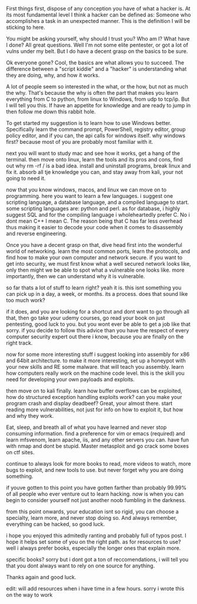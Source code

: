 
First things first, dispose of any conception you have of what a hacker is. At its most fundamental level I think a hacker can be defined as: Someone who accomplishes a task in an unexpected manner. This is the definition I will be sticking to here.

You might be asking yourself, why should I trust you? Who am I? What have I done? All great questions. Well I'm not some elite pentester, or got a lot of vulns under my belt. But I do have a decent grasp on the basics to be sure.

Ok everyone gone? Cool, the basics are what allows you to succeed. The difference between a "script kiddie" and a "hacker" is understanding what they are doing, why, and how it works.

A lot of people seem so interested in the what, or the how, but not as much the why. That's because the why is often the part that makes you learn everything from C to python, from linux to Windows, from udp to tcp/ip. But I will tell you this. If have an appetite for knowledge and are ready to jump in then follow me down this rabbit hole.

To get started my suggestion is to learn how to use Windows better. Specifically learn the command prompt, PowerShell, registry editor, group policy editor, and if you can, the api calls for windows itself. why windows first? because most of you are probably most familiar with it.

next you will want to study mac and see how it works, get a hang of the terminal. then move onto linux, learn the tools and its pros and cons, find out why rm -rf / is a bad idea. install and uninstall programs, break linux and fix it. absorb all tje knowledge you can, and stay away from kali, your not going to need it.

now that you know windows, macos, and linux we can move on to programming. here you want to learn a few languages. i suggest one scripting language, a database language, and a compiled language to start. some scripting languages are: python and perl. as for database, i highly suggest SQL and for the compiling language i wholeheartedly prefer C. No i dont mean C++ I mean C. The reason being that C has far less overhead thus making it easier to decode your code when it comes to disassembly and reverse engineering.

Once you have a decent grasp on that, dive head first into the wonderful world of networking. learn the most common ports, learn the protocols, and find how to make your own computer and network secure. if you want to get into security, we must first know what a well secured network looks like, only then might we be able to spot what a vulnerable one looks like. more importantly, then we can understand why it is vulnerable.

so far thats a lot of stuff to learn right? yeah it is. this isnt something you can pick up in a day, a week, or months. its a process. does that sound like too much work?

if it does, and you are looking for a shortcut and dont want to go through all that, then go take your udemy courses, go read your book on just pentesting, good luck to you. but you wont ever be able to get a job like that sorry. if you decide to follow this advice than you have the respect of every computer security expert out there i know, because you are finally on the right track.

now for some more interesting stuff i suggest looking into assembly for x86 and 64bit architecture. to make it more interesting, set up a honeypot with your new skills and RE some malware. that will teach you assembly. learn how computers really work on the machine code level. this is the skill you need for developing your own payloads and exploits.

then move on to kali finally. learn how buffer overflows can be exploited, how do structured exception handling exploits work? can you make your program crash and display deadbeef? Great, your almost there. start reading more vulnerabilities, not just for info on how to exploit it, but how and why they work.

Eat, sleep, and breath all of what you have learned and never stop consuming information. find a preference for vim or emacs (required) and learn mfsvenom, learn apache, iis, and any other servers you can. have fun with nmap and dont be stupid. Master metasploit and go crack some boxes on ctf sites.

continue to always look for more books to read, more videos to watch, more bugs to exploit, and new tools to use. but never forget why you are doing something.

if youve gotten to this point you have gotten farther than probably 99.99% of all people who ever venture out to learn hacking. now is when you can begin to consider yourself not just another noob fumbling in the darkness.

from this point onwards, your education isnt so rigid, you can choose a specialty, learn more, and never stop doing so. And always remember, everything can be hacked, so good luck.

i hope you enjoyed this admitedly ranting and probably full of typos post. I hope it helps set some of you on the right path. as for resources to use? well i always prefer books, especially the longer ones that explain more.

specific books? sorry but i dont got a ton of reccomendations, i will tell you that you dont always want to rely on one source for anything.

Thanks again and good luck.

edit: will add resources when i have time in a few hours. sorry i wrote this on the way to work